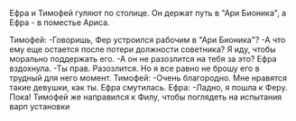 Ефра и Тимофей гуляют по столице. Он держат путь в "Ари Бионика", а Ефра - в поместье Ариса.

Тимофей:
-Говоришь, Фер устроился рабочим в "Ари Бионика"?
-А что ему еще остается после потери должности советника? Я иду, чтобы морально поддержать его.
-А он не разозлится на тебя за это?
Ефра вздохнула.
-Ты прав. Разозлится. Но я все равно не брошу его в трудный для него момент.
Тимофей:
-Очень благородно. Мне нравятся такие девушки, как ты.
Ефра смутилась.
Ефра:
-Ладно, я пошла к Феру. Пока!
Тимофей же направился к Филу, чтобы поглядеть на испытания варп установки

